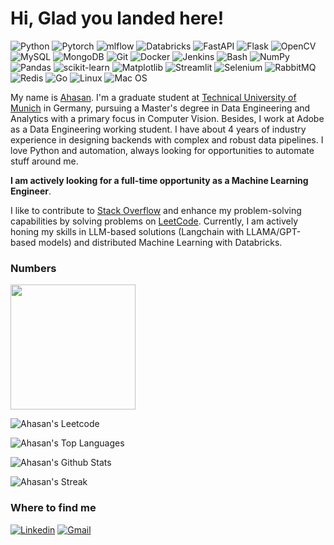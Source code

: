 <h1>Hi, Glad you landed here! </h1>
  
![Python](https://img.shields.io/badge/Python-3776AB?style=flat-square&logo=python&logoColor=white)
![Pytorch](https://img.shields.io/badge/pytorch-f34f29?style=flat-square&logo=pytorch&logoColor=white)
![mlflow](https://img.shields.io/badge/mlflow-%23d9ead3.svg?style=flat-square&logo=numpy&logoColor=blue)
![Databricks](https://img.shields.io/badge/databricks-eb4b34?style=flat-square&logo=databricks&logoColor=white)
![FastAPI](https://img.shields.io/badge/FastAPI-005571?style=flat-square&logo=fastapi)
![Flask](https://img.shields.io/badge/flask-000000?style=flat-square&logo=flask&logoColor=white)
![OpenCV](https://img.shields.io/badge/opencv-%23white.svg?style=flat-square&logo=opencv&logoColor=white)
![MySQL](https://img.shields.io/badge/MySQL-00000F?style=flat-square&logo=mysql&logoColor=white)
![MongoDB](https://img.shields.io/badge/MongoDB-%234ea94b.svg?style=flat-square&logo=mongodb&logoColor=white)
![Git](https://img.shields.io/badge/git-%23F05033.svg?style=flat-square&logo=git&logoColor=white)
![Docker](https://img.shields.io/badge/docker-4a94e6?style=flat-square&logo=docker&logoColor=white)
![Jenkins](https://img.shields.io/badge/jenkins-%232C5263.svg?style=flat-square&logo=jenkins&logoColor=white)
![Bash](https://img.shields.io/badge/GNU%20Bash-4EAA25?style=flat-square&logo=GNU%20Bash&logoColor=white)
![NumPy](https://img.shields.io/badge/numpy-%23013243.svg?style=flat-square&logo=numpy&logoColor=white)
![Pandas](https://img.shields.io/badge/pandas-%23150458.svg?style=flat-square&logo=pandas&logoColor=white)
![scikit-learn](https://img.shields.io/badge/scikit--learn-%23F7931E.svg?style=flat-square&logo=scikit-learn&logoColor=white)
![Matplotlib](https://img.shields.io/badge/Matplotlib-%23ffffff.svg?style=flat-square&logo=Matplotlib&logoColor=black)
![Streamlit](https://img.shields.io/badge/streamlit-ec5a53?style=flat-square&logo=streamlit&logoColor=white)
![Selenium](https://img.shields.io/badge/-selenium-%43B02A?style=flat-square&logo=selenium&logoColor=white)
![RabbitMQ](https://img.shields.io/badge/rabbitmq-%23FF6600.svg?&style=flat-square&logo=rabbitmq&logoColor=white)
![Redis](https://img.shields.io/badge/redis-%23DD0031.svg?&style=flat-square&logo=redis&logoColor=white)
![Go](https://img.shields.io/badge/go-%2300ADD8.svg?style=flat-square&logo=go&logoColor=white)
![Linux](https://img.shields.io/badge/Linux-FCC624?style=flat-square&logo=linux&logoColor=black)
![Mac OS](https://img.shields.io/badge/macOS-000000?style=flat-square&logo=apple&logoColor=white)

My name is [Ahasan](https://www.linkedin.com/in/haque-ahsanul/). I'm a graduate student at [Technical University of Munich](https://www.tum.de/en/) in Germany, pursuing a Master's degree in Data Engineering and Analytics with a primary focus in Computer Vision. Besides, I work at Adobe as a Data Engineering working student. I have about 4 years of industry experience in designing backends with complex and robust data pipelines. I love Python and automation, always looking for opportunities to automate stuff around me. 

**I am actively looking for a full-time opportunity as a Machine Learning Engineer**.  

I like to contribute to [Stack Overflow](https://stackoverflow.com/users/5019169/ahsanul-haque) and enhance my problem-solving capabilities by solving problems on [LeetCode](https://leetcode.com/dostoevsky/). Currently, I am actively honing my skills in LLM-based solutions (Langchain with LLAMA/GPT-based models) and distributed Machine Learning with Databricks. 

### Numbers

<img height="200px"
  src="https://stackoverflow-card.vercel.app/?userID=5019169&theme=dracula"
/>

![Ahasan's Leetcode](https://leetcard.jacoblin.cool/dostoevsky)

![Ahasan's Top Languages](https://github-readme-stats.vercel.app/api/top-langs/?username=ahasan-haque&theme=darcula&show_icons=true&hide_border=true&layout=compact)

![Ahasan's Github Stats](https://github-readme-stats.vercel.app/api?username=ahasan-haque&theme=darcula&show_icons=true&hide_border=true&count_private=true)

![Ahasan's Streak](https://github-readme-streak-stats.herokuapp.com/?user=hasinhayder&theme=darcula&hide_border=true)


### Where to find me

[![Linkedin](https://img.shields.io/badge/LinkedIn-0077B5?style=for-the-badge&logo=linkedin&logoColor=white)](https://www.linkedin.com/in/haque-ahsanul/)
[![Gmail](https://img.shields.io/badge/Gmail-D14836?style=for-the-badge&logo=gmail&logoColor=white)](mailto:ahsanul.haque.ovi@gmail.com)

